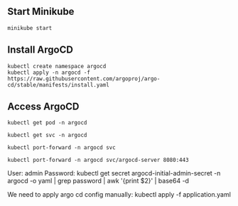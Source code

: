 ## Start Minikube

```
minikube start
```

## Install ArgoCD

```
kubectl create namespace argocd
kubectl apply -n argocd -f https://raw.githubusercontent.com/argoproj/argo-cd/stable/manifests/install.yaml
```

## Access ArgoCD

```
kubectl get pod -n argocd

kubectl get svc -n argocd

kubectl port-forward -n argocd svc

kubectl port-forward -n argocd svc/argocd-server 8080:443
```

User: admin
Password: kubectl get secret argocd-initial-admin-secret -n argocd -o yaml | grep password | awk '{print $2}' | base64 -d


We need to apply argo cd config manually:
kubectl apply -f application.yaml
